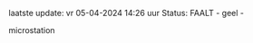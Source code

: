 laatste update: 
vr 05-04-2024 14:26   uur 
Status: FAALT - geel - 
<div class="service Y">microstation</div>